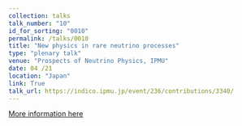 ```yaml
---
collection: talks
talk_number: "10"
id_for_sorting: "0010"
permalink: /talks/0010
title: "New physics in rare neutrino processes" 
type: "plenary talk"
venue: "Prospects of Neutrino Physics, IPMU"
date: 04 /21
location: "Japan"
link: True 
talk_url: https://indico.ipmu.jp/event/236/contributions/3340/ 
---
```


[More information here](https://indico.ipmu.jp/event/236/contributions/3340/)
